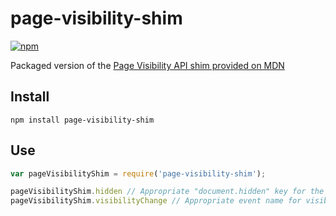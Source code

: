 # page-visibility-shim

[![npm](https://img.shields.io/npm/v/page-visibility-shim.svg)](https://www.npmjs.com/package/page-visibility-shim)

Packaged version of the [Page Visibility API shim provided on MDN](https://developer.mozilla.org/en-US/docs/Web/API/Page_Visibility_API)

## Install

`npm install page-visibility-shim`

## Use

```javascript
var pageVisibilityShim = require('page-visibility-shim');

pageVisibilityShim.hidden // Appropriate "document.hidden" key for the browser
pageVisibilityShim.visibilityChange // Appropriate event name for visibility change for the browser
```
